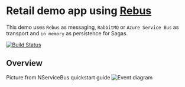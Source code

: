 # Retail demo app using [Rebus](https://github.com/rebus-org/Rebus)

This demo uses `Rebus` as messaging, `RabbitMQ` or `Azure Service Bus` as transport and `in memory` as persistence for Sagas.

[![Build Status](https://dev.azure.com/stefan-zueger/RetailDemo.NServiceBus/_apis/build/status/stefanzueger.retaildemo-rebus)](https://dev.azure.com/stefan-zueger/RetailDemo.NServiceBus/_build/latest?definitionId=3)

## Overview

Picture from NServiceBus quickstart guide
![Event diagram](https://docs.particular.net/tutorials/nservicebus-step-by-step/4-publishing-events/diagram.svg)
